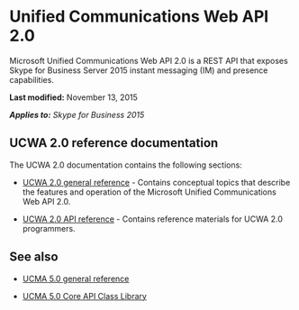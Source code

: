 
# Unified Communications Web API 2.0
Microsoft Unified Communications Web API 2.0 is a REST API that exposes Skype for Business Server 2015 instant messaging (IM) and presence capabilities.

 **Last modified:** November 13, 2015

 _**Applies to:** Skype for Business 2015_

## UCWA 2.0 reference documentation

The UCWA 2.0 documentation contains the following sections:

- [UCWA 2.0 general reference](UCWA2_0GeneralReference.md) - Contains conceptual topics that describe the features and operation of the Microsoft Unified Communications Web API 2.0.
 
- [UCWA 2.0 API reference](UCWA2_0APIReference.md) - Contains reference materials for UCWA 2.0 programmers.
 

## See also

- [UCMA 5.0 general reference](https://msdn.microsoft.com/en-us/library/office/dn465922(v=office.16).aspx)
 
- [UCMA 5.0 Core API Class Library](https://msdn.microsoft.com/en-us/library/office/dn621179(v=office.16).aspx)
 
